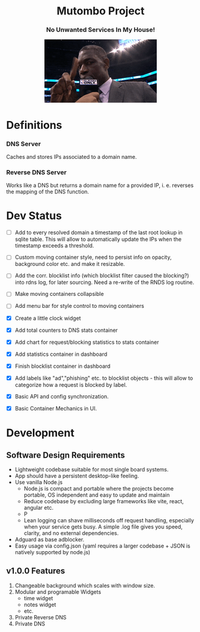 <h1 align=center>Mutombo Project</h1>
<h3 align=center>No Unwanted Services In My House!</h3>
<p align=center><img src="notinmyhouse.gif" scale=2.0></p>

# Definitions 

### DNS Server
Caches and stores IPs associated to a domain name.

### Reverse DNS Server
Works like a DNS but returns a domain name for a provided IP, i. e. reverses the mapping of the DNS function.

# Dev Status

- [ ] Add to every resolved domain a timestamp of the last root lookup in sqlite table. This will allow to automatically update the IPs when the timestamp exceeds a threshold.
- [ ] Custom moving container style, need to persist info on opacity, background color etc. and make it resizable.

- [ ] Add the corr. blocklist info (which blocklist filter caused the blocking?) into rdns log, for later sourcing. Need a re-write of the RNDS log routine.
- [ ] Make moving containers collapsible
- [ ] Add menu bar for style control to moving containers
- [x] Create a little clock widget
- [x] Add total counters to DNS stats container
- [x] Add chart for request/blocking statistics to stats container
- [x] Add statistics container in dashboard 
- [x] Finish blocklist container in dashboard
- [x] Add labels like "ad","phishing" etc. to blocklist objects - this will allow to categorize how a request is blocked by label.
- [x] Basic API and config synchronization.
- [x] Basic Container Mechanics in UI.


# Development
## Software Design Requirements

- Lightweight codebase suitable for most single board systems.
- App should have a persistent desktop-like feeling.
- Use vanilla Node.js 
  - Node.js is compact and portable where the projects become portable, OS independent and easy to update and maintain  
  - Reduce codebase by excluding large frameworks like vite, react, angular etc.
  - P
  - Lean logging can shave milliseconds off request handling, especially when your service gets busy. A simple .log file gives you speed, clarity, and no external dependencies.
- Adguard as base adblocker.
- Easy usage via config.json (yaml requires a larger codebase + JSON is natively supported by node.js)


## v1.0.0 Features

1. Changeable background which scales with window size.
2. Modular and programable Widgets
   - time widget
   - notes widget
   - etc. 
3. Private Reverse DNS
4. Private DNS